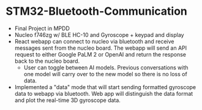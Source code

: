# STM32-Bluetooth-Communication
- Final Project in MPDD
- Nucleo f746zg w/ BLE HC-10 and Gyroscope + keypad and display
- React webapp can connect to nucleo via bluetooth and receive messages sent from the nucleo board. The webapp will send an API request to either Google PaLM 2 or OpenAI and return the response back to the nucleo board.
  - User can toggle between AI models. Previous conversations with one model will carry over to the new model so there is no loss of data.
- Implemented a "data" mode that will start sending formatted gyroscope data to webapp via bluetooth. Web app will distinguish the data format and plot the real-time 3D gyroscope data.
